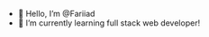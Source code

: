 - 👋 Hello, I’m @Fariiad
- 🌱 I’m currently learning full stack web developer!



<!---
Fariiad/Fariiad is a ✨ special ✨ repository because its `README.md` (this file) appears on your GitHub profile.
You can click the Preview link to take a look at your changes.
--->
